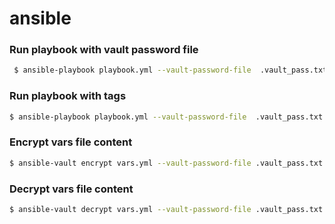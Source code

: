 # ansible


### Run playbook with vault password file

```bash
 $ ansible-playbook playbook.yml --vault-password-file  .vault_pass.txt 
 ```
 
 ### Run playbook with tags
 ```bash
 $ ansible-playbook playbook.yml --vault-password-file  .vault_pass.txt --tags="set_up" 
 ```
 
  ### Encrypt vars file content
 ```bash
 $ ansible-vault encrypt vars.yml --vault-password-file .vault_pass.txt 
 ```
 
 
  ### Decrypt vars file content
 ```bash
 $ ansible-vault decrypt vars.yml --vault-password-file .vault_pass.txt 
 ```
